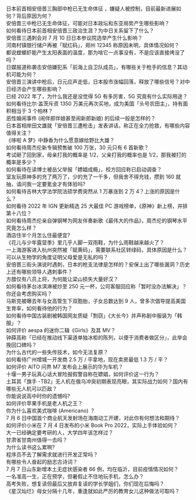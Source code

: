 日本前首相安倍晋三胸部中枪已无生命体征 ，嫌疑人被控制，目前最新进展如何？背后原因为何？  
安倍晋三中枪已无生命体征，可能对日本政坛和东亚局势产生哪些影响？  
如何看待日本前首相安倍晋三政治生涯？为中日关系留下了什么？  
安倍晋三遇刺会对 7 月 10 日日本参议院选举产生什么影响？  
河南村镇银行储户再被「赋红码」，郑州 12345 称原因未明，具体情况如何？  
都说螳螂虾能产生太阳表面的温度，那为啥它一点事没有，不是应该直接烤没了吗？  
日媒报道称袭击安倍嫌犯系「前海上自卫队成员」，有哪些关于枪手的信息？其动机可能为何？  
安倍晋三演讲中枪后，日元应声走低，日本股市涨幅回落，释放了哪些信号？对中日经济会产生哪些影响？  
已经 2022 年了，为什么我还是没觉得 5G 有多厉害，5G 究竟有什么实际用途？  
如何看待比尔·盖茨斥资 1350 万美元再次买地，成为美国「头号农田主」，持有面积相当于 3 个柏林？  
恶性婚闹事件 (闹伴郎伴娘甚至闹新郎新娘) 的后续一般是怎样的？  
日本首相岸田文雄就「安倍晋三遭枪击」发表讲话，称正在全力抢救，有哪些内容值得关注？  
《哆啦 A 梦》中静香为什么愿意嫁给野比大雄？  
如何看待周杰伦新专辑预售破 100 万张，30 元只有 6 首新歌？  
考试砸了回到家，母亲打我的概率是 1/2，父亲打我的概率也是 1/2，那我被打的概率是多少？  
如何看待在读博士被岳父举报「嫖娼成瘾」，校方回应称已启动调查？  
室友玩原神多的充了两万了，少的充了一千多，但我舍不得充钱，攒到 160 就抽，请问我一定要氪金才有体验吗?  
如何看待吉林大学法学院法硕学费突然从 1 万暴涨到 2 万 4？上涨的原因是什么？  
如何看待 2022 年 IGN 更新精选 25 大最佳 PC 游戏榜单，《原神》新上榜，并排第十八位？  
如何看待周杰伦亲自弹钢琴为网友伴奏新歌《最伟大的作品》，周杰伦的钢琴水平究竟怎么样？  
酒店住半个月怎么住最便宜?  
《花儿与少年露营季》里几乎人脚一双雨鞋，为什么雨鞋越来越火了？  
一上海游客进入杭州突然被「赋黄码」，需要联系社区转绿码，具体原因是什么？  
可以从生物学的角度证明父母爱是无私的吗？  
安倍晋三街头演说时遇刺，日本的枪支法律是怎样的？安保上出了哪些漏洞？历史上还有哪些领导人遇刺事件？  
方腊仅有八员上将，为何能让梁山损失大量好汉？  
如何看待茅台冰淇淋被炒至 250 元一杯，公司客服回应称「暂时没办法解决」？你还会考虑购买吗？  
马斯克被曝去年与女高管生下双胞胎，子女总数达到 9 人，曾多次倡导提高美国生育率，如何看待他的行为？  
如何看待中国古装剧被韩国网友质疑「剽窃」《大长今》并声称剧中服装为「韩服」？  
如何评价 aespa 的迷你二辑《Girls》及其 MV？  
钟薛高称「已经在推动线下渠道单独冰柜的陈列，以便于消费者做区分」，此举会挽回口碑吗？  
为什么古代的一些失传技术，如今无法复原？  
如何看待广州增城一开发商 2.5 万 / 平拿地，现在卖房最低 1.3 万 / 平？  
如何评价 AITO 问界 M7 发布会上展示的华为车机？  
十堰一男子玩真心话大冒险报假警自称在嫖娼，如何评价这一行为？  
土耳其「旗手 -TB2」无人机在俄乌冲突初期表现亮眼，其实际战力如何？国内有哪些无人机可以匹敌？  
你能说说高中时你的遗憾吗?  
如何评价苹果手机是老人机之王？  
你为什么喜欢美式咖啡 (Americano) ？  
7 月 6 日中国首个商业航天发射场在海南动工开建，对此你有何想法和期待？  
如何评价小米在 7 月 4 日发布的小米 Book Pro 2022，实际上手体验如何？  
大一已经确定要考研的人，大学四年该怎样过？  
甘肃省甘南州值得一去吗？  
为什么读书这么累啊?  
程序员不去了解需求就进行开发正常吗？  
有哪些令人奋起的励志古诗词？  
7 月 7 日山东新增本土无症状感染者 66 例，均在临沂，目前疫情情况如何？  
一名准高一生，正在预学，但暑假止不住地玩手机，怎么办？  
高考失败，想复读但最后又放弃复读的学长学姐们，你们现在后悔吗？  
《星汉灿烂》母女分隔十几年，重逢就如此严厉的教育女儿这种做法可取吗？  
